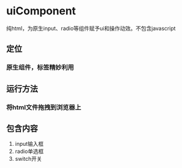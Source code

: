 # uiComponent
纯html，为原生input、radio等组件赋予ui和操作动效。不包含javascript

## 定位
### 原生组件，标签精妙利用
## 运行方法
### 将html文件拖拽到浏览器上
## 包含内容
1. input输入框
2. radio单选框
3. switch开关
